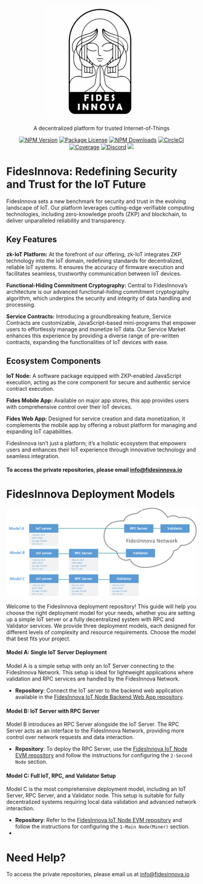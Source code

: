 <p align="center">
<img src="github-logo.jpg" width="300" height="300">
</p>

[circleci-image]: https://img.shields.io/circleci/build/github/nestjs/nest/master?token=abc123def456
[circleci-url]: https://circleci.com/gh/nestjs/nest

  <p align="center">A decentralized platform for trusted Internet-of-Things</p>
    <p align="center">
<a href="https://www.npmjs.com/~nestjscore" target="_blank"><img src="https://img.shields.io/npm/v/@nestjs/core.svg" alt="NPM Version" /></a>
<a href="https://www.npmjs.com/~nestjscore" target="_blank"><img src="https://img.shields.io/npm/l/@nestjs/core.svg" alt="Package License" /></a>
<a href="https://www.npmjs.com/~nestjscore" target="_blank"><img src="https://img.shields.io/npm/dm/@nestjs/common.svg" alt="NPM Downloads" /></a>
<a href="https://circleci.com/gh/nestjs/nest" target="_blank"><img src="https://img.shields.io/circleci/build/github/nestjs/nest/master" alt="CircleCI" /></a>
<a href="https://coveralls.io/github/nestjs/nest?branch=master" target="_blank"><img src="https://coveralls.io/repos/github/nestjs/nest/badge.svg?branch=master#9" alt="Coverage" /></a>
<a href="https://discord.com/invite/NQdM6JGwcs" target="_blank"><img src="https://img.shields.io/badge/discord-online-brightgreen.svg" alt="Discord"/></a>
<a href="https://twitter.com/FidesInnov93442" target="_blank"><img src="https://img.shields.io/twitter/follow/nestframework.svg?style=social&label=Follow"></a>
</p>


# FidesInnova: Redefining Security and Trust for the IoT Future
FidesInnova sets a new benchmark for security and trust in the evolving landscape of IoT. Our platform leverages cutting-edge verifiable computing technologies, including zero-knowledge proofs (ZKP) and blockchain, to deliver unparalleled reliability and transparency.
<br>
## Key Features
<strong>zk-IoT Platform:</strong> At the forefront of our offering, zk-IoT integrates ZKP technology into the IoT domain, redefining standards for decentralized, reliable IoT systems. It ensures the accuracy of firmware execution and facilitates seamless, trustworthy communication between IoT devices.

<strong>Functional-Hiding Commitment Cryptography:</strong> Central to FidesInnova’s architecture is our advanced functional-hiding commitment cryptography algorithm, which underpins the security and integrity of data handling and processing.

<strong>Service Contracts:</strong> Introducing a groundbreaking feature, Service Contracts are customizable, JavaScript-based mini-programs that empower users to effortlessly manage and monetize IoT data. Our Service Market enhances this experience by providing a diverse range of pre-written contracts, expanding the functionalities of IoT devices with ease.

## Ecosystem Components
<strong> IoT Node:</strong> A software package equipped with ZKP-enabled JavaScript execution, acting as the core component for secure and authentic service contract execution.<br>

<strong> Fides Mobile App:</strong> Available on major app stores, this app provides users with comprehensive control over their IoT devices.<br>

<strong> Fides Web App:</strong> Designed for service creation and data monetization, it complements the mobile app by offering a robust platform for managing and expanding IoT capabilities.<br>

FidesInnova isn’t just a platform; it’s a holistic ecosystem that empowers users and enhances their IoT experience through innovative technology and seamless integration.
#### To access the private repositories, please email info@fidesinnova.io

# FidesInnova Deployment Models
<p align="center">
<img src="Chart.png">
</p>

Welcome to the FidesInnova deployment repository! This guide will help you choose the right deployment model for your needs, whether you are setting up a simple IoT server or a fully decentralized system with RPC and Validator services.
We provide three deployment models, each designed for different levels of complexity and resource requirements. Choose the model that best fits your project.

#### Model A: Single IoT Server Deployment
Model A is a simple setup with only an IoT Server connecting to the FidesInnova Network. This setup is ideal for lightweight applications where validation and RPC services are handled by the FidesInnova Network.

- **Repository**: Connect the IoT server to the backend web application available in the [FidesInnova IoT Node Backend Web App repository](https://github.com/FidesInnova/iot_node_backend_web_app).

#### Model B: IoT Server with RPC Server
Model B introduces an RPC Server alongside the IoT Server. The RPC Server acts as an interface to the FidesInnova Network, providing more control over network requests and data interaction.

- **Repository**: To deploy the RPC Server, use the [FidesInnova IoT Node EVM repository](https://github.com/FidesInnova/iot_node_evm) and follow the instructions for configuring the `2-Second Node` section.

#### Model C: Full IoT, RPC, and Validator Setup
Model C is the most comprehensive deployment model, including an IoT Server, RPC Server, and a Validator node. This setup is suitable for fully decentralized systems requiring local data validation and advanced network interaction.

- **Repository**: Refer to the [FidesInnova IoT Node EVM repository](https://github.com/FidesInnova/iot_node_evm) and follow the instructions for configuring the `1-Main Node(Miner)` section.
- 
# Need Help?
To access the private repositories, please email us at info@fidesinnova.io


